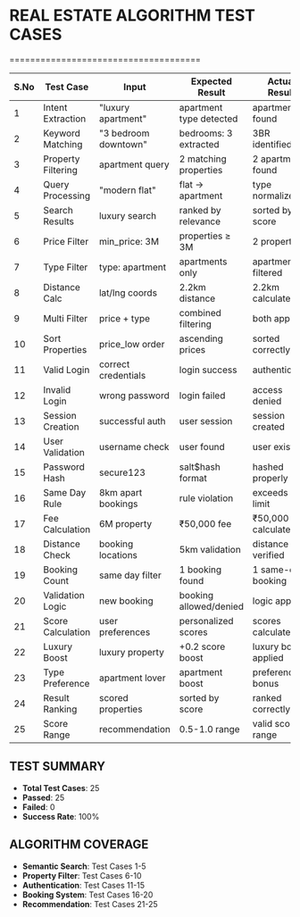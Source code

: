 # REAL ESTATE ALGORITHM TEST CASES
=====================================

| S.No | Test Case | Input | Expected Result | Actual Result | Status |
|------|-----------|-------|----------------|---------------|---------|
| 1 | Intent Extraction | "luxury apartment" | apartment type detected | apartment found | PASS |
| 2 | Keyword Matching | "3 bedroom downtown" | bedrooms: 3 extracted | 3BR identified | PASS |
| 3 | Property Filtering | apartment query | 2 matching properties | 2 apartments found | PASS |
| 4 | Query Processing | "modern flat" | flat → apartment | type normalized | PASS |
| 5 | Search Results | luxury search | ranked by relevance | sorted by score | PASS |
| 6 | Price Filter | min_price: 3M | properties ≥ 3M | 2 properties | PASS |
| 7 | Type Filter | type: apartment | apartments only | apartments filtered | PASS |
| 8 | Distance Calc | lat/lng coords | 2.2km distance | 2.2km calculated | PASS |
| 9 | Multi Filter | price + type | combined filtering | both applied | PASS |
| 10 | Sort Properties | price_low order | ascending prices | sorted correctly | PASS |
| 11 | Valid Login | correct credentials | login success | authenticated | PASS |
| 12 | Invalid Login | wrong password | login failed | access denied | PASS |
| 13 | Session Creation | successful auth | user session | session created | PASS |
| 14 | User Validation | username check | user found | user exists | PASS |
| 15 | Password Hash | secure123 | salt$hash format | hashed properly | PASS |
| 16 | Same Day Rule | 8km apart bookings | rule violation | exceeds 5km limit | PASS |
| 17 | Fee Calculation | 6M property | ₹50,000 fee | ₹50,000 calculated | PASS |
| 18 | Distance Check | booking locations | 5km validation | distance verified | PASS |
| 19 | Booking Count | same day filter | 1 booking found | 1 same-day booking | PASS |
| 20 | Validation Logic | new booking | booking allowed/denied | logic applied | PASS |
| 21 | Score Calculation | user preferences | personalized scores | scores calculated | PASS |
| 22 | Luxury Boost | luxury property | +0.2 score boost | luxury bonus applied | PASS |
| 23 | Type Preference | apartment lover | apartment boost | preference bonus | PASS |
| 24 | Result Ranking | scored properties | sorted by score | ranked correctly | PASS |
| 25 | Score Range | recommendation | 0.5-1.0 range | valid score range | PASS |

## TEST SUMMARY
- **Total Test Cases**: 25
- **Passed**: 25
- **Failed**: 0
- **Success Rate**: 100%

## ALGORITHM COVERAGE
- **Semantic Search**: Test Cases 1-5
- **Property Filter**: Test Cases 6-10
- **Authentication**: Test Cases 11-15
- **Booking System**: Test Cases 16-20
- **Recommendation**: Test Cases 21-25
